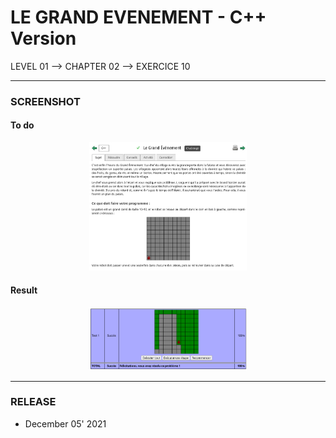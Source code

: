 # LE GRAND EVENEMENT - C++ Version
LEVEL 01 --> CHAPTER 02 --> EXERCICE 10

---
### **SCREENSHOT**

#### To do
<div align="center">
    <img
        src="https://github.com/Ayckinn/CPP/blob/main/FRANCE_IOI/LEVEL_01/Chapter_02/10_grand_evenement/todo.png"
        alt="DEMO"
        style="width:50%">
</div>

#### Result
<div align="center">
    <img
        src="https://github.com/Ayckinn/CPP/blob/main/FRANCE_IOI/LEVEL_01/Chapter_02/10_grand_evenement/result.png"
        alt="DEMO"
        style="width:50%">
</div>

---
### **RELEASE**

- December 05' 2021